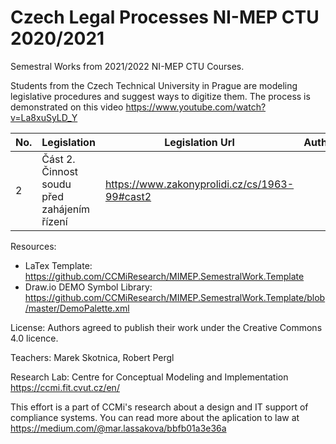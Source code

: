 # Czech Legal Processes NI-MEP CTU 2020/2021

Semestral Works from 2021/2022 NI-MEP CTU Courses. 

Students from the Czech Technical University in Prague are modeling legislative procedures and suggest ways to digitize them. The process is demonstrated on this video https://www.youtube.com/watch?v=La8xuSyLD_Y 

| No. | Legislation  | Legislation Url | Author |
| -- | ------------- | ------------- | ------------- |
| 2 | Část 2. Činnost soudu před zahájením řízení | https://www.zakonyprolidi.cz/cs/1963-99#cast2 |  |


Resources: 
- LaTex Template: https://github.com/CCMiResearch/MIMEP.SemestralWork.Template
- Draw.io DEMO Symbol Library: https://github.com/CCMiResearch/MIMEP.SemestralWork.Template/blob/master/DemoPalette.xml

License: Authors agreed to publish their work under the Creative Commons 4.0 licence.  

Teachers: Marek Skotnica, Robert Pergl 

Research Lab: Centre for Conceptual Modeling and Implementation https://ccmi.fit.cvut.cz/en/

This effort is a part of CCMi's research about a design and IT support of compliance systems. You can read more about the aplication to law at https://medium.com/@mar.lassakova/bbfb01a3e36a 
